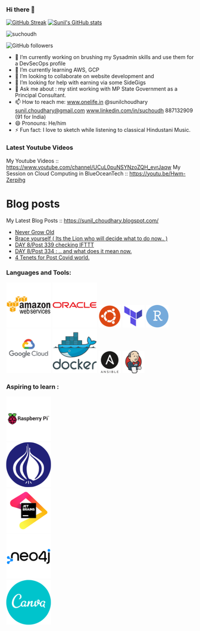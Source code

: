 ### Hi there 👋

[![GitHub Streak](https://github-readme-streak-stats.herokuapp.com?user=suchoudh&theme=graywhite)](https://git.io/streak-stats)
[![Sunil's GitHub stats](https://github-readme-stats.vercel.app/api?username=suchoudh)](https://github.com/suchoudh/github-readme-stats)

<div align="left" inline>
<span align="left"> <img src="https://komarev.com/ghpvc/?username=suchoudh&label=Profile%20views&color=0e75b6&style=flat" alt="suchoudh" /> </span>
<!--
  span align="left"> <a href="https://twitter.com/sunilchoudhary" target="blank"><img src="https://img.shields.io/twitter/follow/sunilchoudhary?logo=twitter&style=for-the-badge" alt="sunilchoudhary" /></a> </span>
  -->
</div>

![GitHub followers](https://img.shields.io/github/followers/suchoudh?style=social)

<!--
**suchoudh/suchoudh** is a ✨ _special_ ✨ repository because its `README.md` (this file) appears on your GitHub profile.

Here are some ideas to get you started:
-->

- 🔭 I’m currently working on brushing my Sysadmin skills and use them for a DevSecOps profile 
- 🌱 I’m currently learning AWS, GCP 
- 👯 I’m looking to collaborate on website development and 
- 🤔 I’m looking for help with earning via some SideGigs 
- 💬 Ask me about : my stint working with MP State Government as a Principal Consultant. 
- 📫 How to reach me: www.onelife.in @sunilchoudhary sunil.choudhary@gmail.com www.linkedin.com/in/suchoudh 887132909 (91 for India)  
- 😄 Pronouns: He/him 
- ⚡ Fun fact: I love to sketch while listening to classical Hindustani Music. 




### Latest Youtube Videos

<!-- YT LIST START -->
My Youtube Videos ::   https://www.youtube.com/channel/UCuL0puNSYNzoZQH_evrJaqw 
My Session on Cloud Computing in BlueOceanTech :: https://youtu.be/Hwm-Zerpihg

# Blog posts 
My Latest Blog Posts :: https://sunil_choudhary.blogspot.com/
<!-- BLOG-POST-LIST:START -->
- [Never Grow Old](https://sunil_choudhary.blogspot.com/2021/06/never-grow-old.html)
- [Brace yourself &lpar; Its the Lion who will decide what to do now.. &rpar;](https://sunil_choudhary.blogspot.com/2021/06/brace-yourself-its-lion-who-will-decide.html)
- [DAY 8/Post 339 checking IFTTT](https://sunil_choudhary.blogspot.com/2021/05/day-8post-339-checking-ifttt.html)
- [DAY 8/Post 334 : .. and what does it mean now.](https://sunil_choudhary.blogspot.com/2021/05/day-8post-334-and-what-does-it-mean-now.html)
- [4 Tenets for Post Covid world.](https://sunil_choudhary.blogspot.com/2020/11/4-tenets-for-post-covid-world.html)
<!-- BLOG-POST-LIST:END -->


### Languages and Tools:
<p align="left"><img src="amazonwebservices-original-wordmark.svg" alt="AWS" width="120" height="120"/> </a>
<a href="http"//www.oracle.com" target="blank"><img src="oracle-original.svg" alt="oracle"  width="120" height="120" /></a>                                                                  <a href="http"//www.ubuntu.com" target="blank"><img src="ubuntu-plain.svg" alt="ubuntu"  width="60" height="60" /></a> 
<a href="http"//www.terraform.com" target="blank"><img src="terraform-original.svg" alt="terraform"  width="60" height="60" /></a>                                                                  <a href="http"//www.rstudio.com" target="blank"><img src="rstudio-original.svg" alt="rstudio"  width="60" height="60" /></a> 
<a href="http"//www.cloud.google.com" target="blank"><img src="googlecloud-original-wordmark.svg" alt="GoogleCloud"  width="120" height="120" /></a> 
<a href="http"//www.docker.com" target="blank"><img src="docker-original-wordmark.svg" alt="docker"  width="120" height="120" /></a> 
<a href="http"//www.ansible.com" target="blank"><img src="ansible-original-wordmark.svg" alt="ansible"  width="60" height="60" /></a> 
<a href="http"//www.jenkins.com" target="blank"><img src="jenkins-original.svg" alt="Jenkins"  width="60" height="60" /></a>    

### Aspiring to learn :
<a> <img src="raspberrypi-original-wordmark.svg" alt="RaspberryPi"  width="120" height="120" /></a>  
<a> <img src="perl-original.svg" alt="Perl"  width="120" height="120" /></a>  
<a> <img src="jetbrains-original.svg" alt="JetBrains"  width="120" height="120" /></a>  
<a> <img src="neo4j-original-wordmark.svg" alt="Neo4J"  width="120" height="120" /></a>  
<a> <img src="canva-original.svg" alt="Canva"  width="120" height="120" /></a>  

<!-- 



canva-original.svg
--> 

</p>

